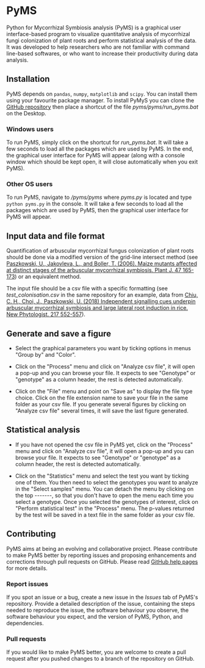 # PyMS

Python for Mycorrhizal Symbiosis analysis (PyMS) is a graphical user interface-based program to visualize quantitative analysis of mycorrhizal fungi colonization of plant roots and perform statistical analysis of the data. It was developed to help researchers who are not familiar with command line-based softwares, or who want to increase their productivity during data analysis.

## Installation

PyMS depends on ``pandas``, ``numpy``, ``matplotlib`` and ``scipy``. You can install them using your favourite package manager. To install PyMyS you can clone the [GitHub repository](https://github.com/jschnab/pyms.git) then place a shortcut of the file *pyms/pyms/run_pyms.bat* on the Desktop.

### Windows users

To run PyMS, simply click on the shortcut for *run_pyms.bat*. It will take a few seconds to load all the packages which are used by PyMS. In the end, the graphical user interface for PyMS will appear (along with a console window which should be kept open, it will close automatically when you exit PyMS).

### Other OS users

To run PyMS, navigate to */pyms/pyms* where *pyms.py* is located and type ``python pyms.py`` in the console. It will take a few seconds to load all the packages which are used by PyMS, then the graphical user interface for PyMS will appear.

## Input data and file format
Quantification of arbuscular mycorrhizal fungus colonization of plant roots should be done via a modified version of the grid-line
intersect method (see [Paszkowski, U., Jakovleva, L., and Boller, T. (2006). Maize mutants affected at distinct stages of the 
arbuscular mycorrhizal symbiosis. Plant J. 47 165-173](https://www.ncbi.nlm.nih.gov/pubmed/16762030)) or an equivalent method.

The input file should be a csv file with a specific formatting 
(see *test_colonisation.csv* in the same repository for an example, data from [Chiu, C. H., Choi, J., Paszkowski, U. (2018) Independent signalling cues underpin arbuscular mycorrhizal symbiosis and large lateral root induction in rice. New Phytologist. 217 552-557](https://www.ncbi.nlm.nih.gov/pubmed/29194644)).

## Generate and save a figure
* Select the graphical parameters you want by ticking options in menus "Group by" and "Color".

* Click on the "Process" menu and click on "Analyze csv file", it will open a pop-up and you can browse your file. It expects to see "Genotype" or "genotype" as a column header, the rest is detected automatically.

* Click on the "File" menu and point on "Save as" to display the file type choice. Click on the file extension name to save your file in the same folder as your csv file. If you generate several figures by clicking on "Analyze csv file" several times, it will save the last figure generated.

## Statistical analysis
* If you have not opened the csv file in PyMS yet, click on the "Process" menu and click on "Analyze csv file", it will open a 
pop-up and you can browse your file. It expects to see "Genotype" or "genotype" as a column header, the rest is detected 
automatically.

* Click on the "Statistics" menu and select the test you want by ticking one of 
them. You then need to select the genotypes you want to analyze in the "Select samples" menu. You can detach the menu by clicking on the top -------, so that you don't have to open the menu each time you select a genotype. Once you selected the genotypes of interest, click on "Perform statistical test" in the "Process" menu. The p-values returned by the test will be saved in a text file in the same folder as your csv file.

## Contributing

PyMS aims at being an evolving and collaborative project. Please contribute to make PyMS better by reporting issues and proposing enhancements and corrections through pull requests on GitHub. Please read [GitHub help pages](https://help.github.com/) for more details.

### Report issues
If you spot an issue or a bug, create a new issue in the *Issues* tab of PyMS's repository. Provide a detailed description of the issue, containing the steps needed to reproduce the issue, the software behaviour you observe, the software behaviour you expect, and the version of PyMS, Python, and dependencies.

### Pull requests
If you would like to make PyMS better, you are welcome to create a pull request after you pushed changes to a branch of the repository on GitHub.
